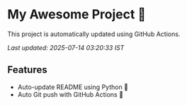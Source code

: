 # My Awesome Project 🚀

This project is automatically updated using GitHub Actions.

_Last updated: 2025-07-14 03:20:33 IST_

## Features
- Auto-update README using Python 🐍
- Auto Git push with GitHub Actions 🤖
